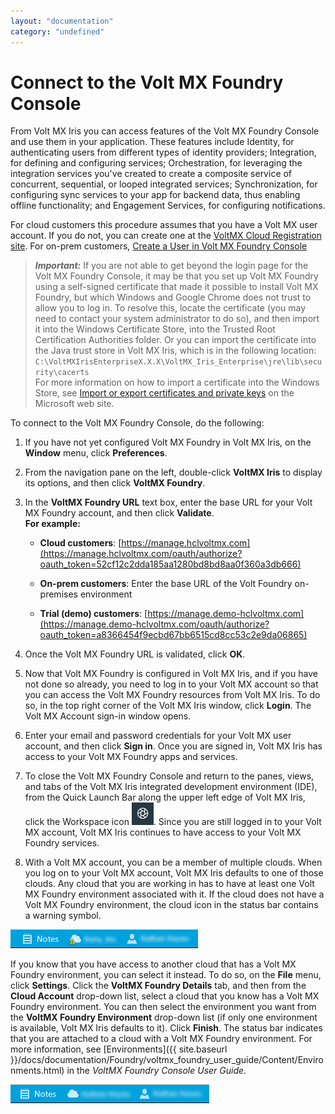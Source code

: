 ```yaml
---
layout: "documentation"
category: "undefined"
---
```

                         

Connect to the Volt MX Foundry Console
=====================================

From Volt MX Iris you can access features of the Volt MX Foundry Console and use them in your application. These features include Identity, for authenticating users from different types of identity providers; Integration, for defining and configuring services; Orchestration, for leveraging the integration services you've created to create a composite service of concurrent, sequential, or looped integrated services; Synchronization, for configuring sync services to your app for backend data, thus enabling offline functionality; and Engagement Services, for configuring notifications.

For cloud customers this procedure assumes that you have a Volt MX user account. If you do not, you can create one at the [VoltMX Cloud Registration site](https://manage.hclvoltmx.com/registration). For on-prem customers, [Create a User in Volt MX Foundry Console](https://opensource.hcltechsw.com/volt-mx-docs/docs/documentation/Foundry/voltmx_foundry_user_guide/Content/Settings.html#how-to-create-a-user-in-foundry-console)


> **_Important:_** If you are not able to get beyond the login page for the Volt MX Foundry Console, it may be that you set up Volt MX Foundry using a self-signed certificate that made it possible to install Volt MX Foundry, but which Windows and Google Chrome does not trust to allow you to log in. To resolve this, locate the certificate (you may need to contact your system administrator to do so), and then import it into the Windows Certificate Store, into the Trusted Root Certification Authorities folder. Or you can import the certificate into the Java trust store in Volt MX Iris, which is in the following location:  
`C:\VoltMXIrisEnterpriseX.X.X\VoltMX_Iris_Enterprise\jre\lib\security\cacerts`  
For more information on how to import a certificate into the Windows Store, see [Import or export certificates and private keys](http://windows.microsoft.com/en-us/windows/import-export-certificates-private-keys#1TC=windows-7) on the Microsoft web site.

To connect to the Volt MX Foundry Console, do the following: 

1.  If you have not yet configured Volt MX Foundry in Volt MX Iris, on the **Window** menu, click **Preferences**.

2.  From the navigation pane on the left, double-click **VoltMX Iris** to display its options, and then click **VoltMX Foundry**.

3.  In the **VoltMX Foundry URL** text box, enter the base URL for your Volt MX Foundry account, and then click **Validate**.
<br> __For example:__ 

    * __Cloud customers__: [https://manage.hclvoltmx.com](https://manage.hclvoltmx.com/oauth/authorize?oauth_token=52cf12c2dda185aa1280bd8bd8aa0f360a3db666)

    * __On-prem customers__: Enter the base URL of the Volt Foundry on-premises environment

    * __Trial (demo) customers__: [https://manage.demo-hclvoltmx.com](https://manage.demo-hclvoltmx.com/oauth/authorize?oauth_token=a8366454f9ecbd67bb6515cd8cc53c2e9da06865)

4.  Once the Volt MX Foundry URL is validated, click **OK**.

5.  Now that Volt MX Foundry is configured in Volt MX Iris, and if you have not done so already, you need to log in to your Volt MX account so that you can access the Volt MX Foundry resources from Volt MX Iris. To do so, in the top right corner of the Volt MX Iris window, click **Login**. The Volt MX Account sign-in window opens.

6.  Enter your email and password credentials for your Volt MX user account, and then click **Sign in**. Once you are signed in, Volt MX Iris has access to your Volt MX Foundry apps and services.

7.  To close the Volt MX Foundry Console and return to the panes, views, and tabs of the Volt MX Iris integrated development environment (IDE), from the Quick Launch Bar along the upper left edge of Volt MX Iris, click the Workspace icon ![](Resources/Images/S7Persp_QkLaunch01b_20x19.png). Since you are still logged in to your Volt MX account, Volt MX Iris continues to have access to your Volt MX Foundry services.

8.  With a Volt MX account, you can be a member of multiple clouds. When you log on to your Volt MX account, Volt MX Iris defaults to one of those clouds. Any cloud that you are working in has to have at least one Volt MX Foundry environment associated with it. If the cloud does not have a Volt MX Foundry environment, the cloud icon in the status bar contains a warning symbol.

![](Resources/Images/MFEnviroNotSet.png)

If you know that you have access to another cloud that has a Volt MX Foundry environment, you can select it instead. To do so, on the **File** menu, click **Settings**. Click the **VoltMX Foundry Details** tab, and then from the **Cloud Account** drop-down list, select a cloud that you know has a Volt MX Foundry environment. You can then select the environment you want from the **VoltMX Foundry Environment** drop-down list (if only one environment is available, Volt MX Iris defaults to it). Click **Finish**. The status bar indicates that you are attached to a cloud with a Volt MX Foundry environment. For more information, see [Environments]({{ site.baseurl }}/docs/documentation/Foundry/voltmx_foundry_user_guide/Content/Environments.html) in the _VoltMX Foundry Console User Guide_.

![](Resources/Images/MFEnviroSet.png)
